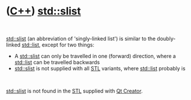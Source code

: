 



 

 

 

 

 

([C++](Cpp.htm)) [std::slist](CppSlist.htm)
===========================================

 

[std::slist](CppSlist.htm) (an abbreviation of 'singly-linked list') is
similar to the doubly-linked [std::list](CppList.htm), except for two
things:

-   A [std::slist](CppSlist.htm) can only be travelled in one (forward)
    direction, where a [std::list](CppList.htm) can be travelled
    backwards
-   [std::slist](CppSlist.htm) is not supplied with all
    [STL](CppStl.htm) variants, where [std::list](CppList.htm) probably
    is

 

[std::slist](CppSlist.htm) is not found in the [STL](CppStl.htm)
supplied with [Qt Creator](CppQtCreator.htm).

 

 

 

 

 





 



